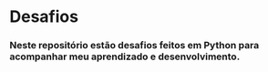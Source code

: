 # Desafios
### Neste repositório estão desafios feitos em Python para acompanhar meu aprendizado e desenvolvimento.